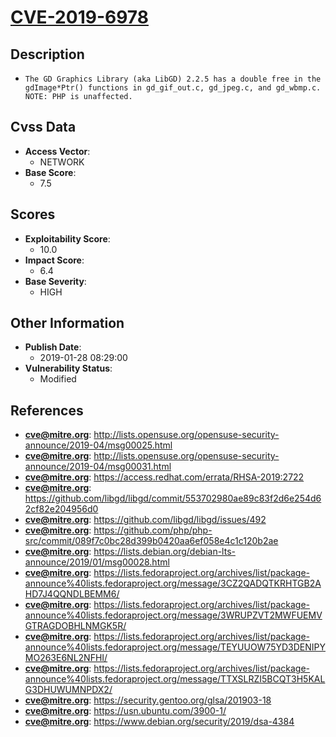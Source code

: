 
# [CVE-2019-6978](https://cve.mitre.org/cgi-bin/cvename.cgi?name=CVE-2019-6978)

## Description

- `The GD Graphics Library (aka LibGD) 2.2.5 has a double free in the gdImage*Ptr() functions in gd_gif_out.c, gd_jpeg.c, and gd_wbmp.c. NOTE: PHP is unaffected.`

## Cvss Data

- **Access Vector**:
  - NETWORK
- **Base Score**:
  - 7.5

## Scores

- **Exploitability Score**:
  - 10.0
- **Impact Score**:
  - 6.4
- **Base Severity**:
  - HIGH

## Other Information

- **Publish Date**:
  - 2019-01-28 08:29:00
- **Vulnerability Status**:
  - Modified

## References

- **cve@mitre.org**: http://lists.opensuse.org/opensuse-security-announce/2019-04/msg00025.html
- **cve@mitre.org**: http://lists.opensuse.org/opensuse-security-announce/2019-04/msg00031.html
- **cve@mitre.org**: https://access.redhat.com/errata/RHSA-2019:2722
- **cve@mitre.org**: https://github.com/libgd/libgd/commit/553702980ae89c83f2d6e254d62cf82e204956d0
- **cve@mitre.org**: https://github.com/libgd/libgd/issues/492
- **cve@mitre.org**: https://github.com/php/php-src/commit/089f7c0bc28d399b0420aa6ef058e4c1c120b2ae
- **cve@mitre.org**: https://lists.debian.org/debian-lts-announce/2019/01/msg00028.html
- **cve@mitre.org**: https://lists.fedoraproject.org/archives/list/package-announce%40lists.fedoraproject.org/message/3CZ2QADQTKRHTGB2AHD7J4QQNDLBEMM6/
- **cve@mitre.org**: https://lists.fedoraproject.org/archives/list/package-announce%40lists.fedoraproject.org/message/3WRUPZVT2MWFUEMVGTRAGDOBHLNMGK5R/
- **cve@mitre.org**: https://lists.fedoraproject.org/archives/list/package-announce%40lists.fedoraproject.org/message/TEYUUOW75YD3DENIPYMO263E6NL2NFHI/
- **cve@mitre.org**: https://lists.fedoraproject.org/archives/list/package-announce%40lists.fedoraproject.org/message/TTXSLRZI5BCQT3H5KALG3DHUWUMNPDX2/
- **cve@mitre.org**: https://security.gentoo.org/glsa/201903-18
- **cve@mitre.org**: https://usn.ubuntu.com/3900-1/
- **cve@mitre.org**: https://www.debian.org/security/2019/dsa-4384
